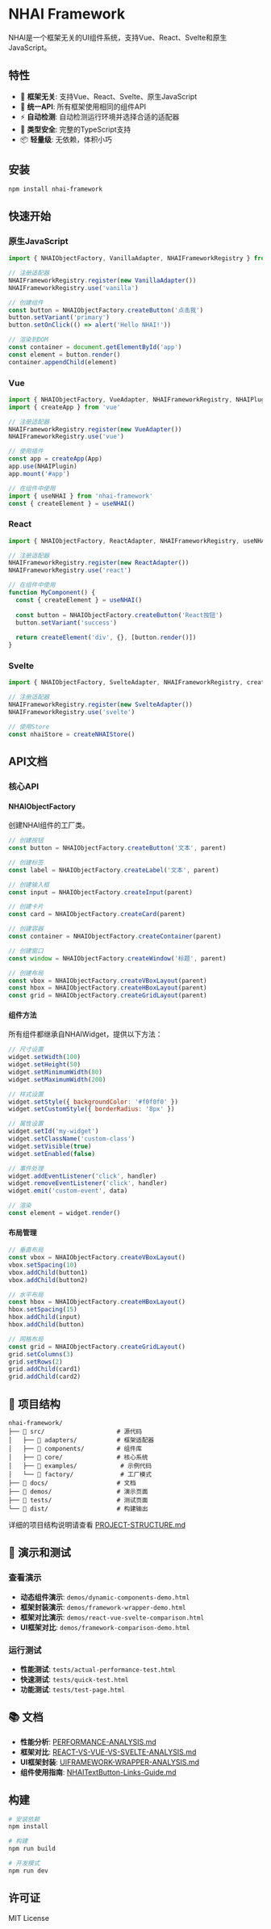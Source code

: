 # NHAI Framework

NHAI是一个框架无关的UI组件系统，支持Vue、React、Svelte和原生JavaScript。

## 特性

- 🎯 **框架无关**: 支持Vue、React、Svelte、原生JavaScript
- 🎨 **统一API**: 所有框架使用相同的组件API
- ⚡ **自动检测**: 自动检测运行环境并选择合适的适配器
- 🔧 **类型安全**: 完整的TypeScript支持
- 📦 **轻量级**: 无依赖，体积小巧

## 安装

```bash
npm install nhai-framework
```

## 快速开始

### 原生JavaScript

```javascript
import { NHAIObjectFactory, VanillaAdapter, NHAIFrameworkRegistry } from 'nhai-framework'

// 注册适配器
NHAIFrameworkRegistry.register(new VanillaAdapter())
NHAIFrameworkRegistry.use('vanilla')

// 创建组件
const button = NHAIObjectFactory.createButton('点击我')
button.setVariant('primary')
button.setOnClick(() => alert('Hello NHAI!'))

// 渲染到DOM
const container = document.getElementById('app')
const element = button.render()
container.appendChild(element)
```

### Vue

```javascript
import { NHAIObjectFactory, VueAdapter, NHAIFrameworkRegistry, NHAIPlugin } from 'nhai-framework'
import { createApp } from 'vue'

// 注册适配器
NHAIFrameworkRegistry.register(new VueAdapter())
NHAIFrameworkRegistry.use('vue')

// 使用插件
const app = createApp(App)
app.use(NHAIPlugin)
app.mount('#app')

// 在组件中使用
import { useNHAI } from 'nhai-framework'
const { createElement } = useNHAI()
```

### React

```javascript
import { NHAIObjectFactory, ReactAdapter, NHAIFrameworkRegistry, useNHAI } from 'nhai-framework'

// 注册适配器
NHAIFrameworkRegistry.register(new ReactAdapter())
NHAIFrameworkRegistry.use('react')

// 在组件中使用
function MyComponent() {
  const { createElement } = useNHAI()
  
  const button = NHAIObjectFactory.createButton('React按钮')
  button.setVariant('success')
  
  return createElement('div', {}, [button.render()])
}
```

### Svelte

```javascript
import { NHAIObjectFactory, SvelteAdapter, NHAIFrameworkRegistry, createNHAIStore } from 'nhai-framework'

// 注册适配器
NHAIFrameworkRegistry.register(new SvelteAdapter())
NHAIFrameworkRegistry.use('svelte')

// 使用Store
const nhaiStore = createNHAIStore()
```

## API文档

### 核心API

#### NHAIObjectFactory

创建NHAI组件的工厂类。

```javascript
// 创建按钮
const button = NHAIObjectFactory.createButton('文本', parent)

// 创建标签
const label = NHAIObjectFactory.createLabel('文本', parent)

// 创建输入框
const input = NHAIObjectFactory.createInput(parent)

// 创建卡片
const card = NHAIObjectFactory.createCard(parent)

// 创建容器
const container = NHAIObjectFactory.createContainer(parent)

// 创建窗口
const window = NHAIObjectFactory.createWindow('标题', parent)

// 创建布局
const vbox = NHAIObjectFactory.createVBoxLayout(parent)
const hbox = NHAIObjectFactory.createHBoxLayout(parent)
const grid = NHAIObjectFactory.createGridLayout(parent)
```

#### 组件方法

所有组件都继承自NHAIWidget，提供以下方法：

```javascript
// 尺寸设置
widget.setWidth(100)
widget.setHeight(50)
widget.setMinimumWidth(80)
widget.setMaximumWidth(200)

// 样式设置
widget.setStyle({ backgroundColor: '#f0f0f0' })
widget.setCustomStyle({ borderRadius: '8px' })

// 属性设置
widget.setId('my-widget')
widget.setClassName('custom-class')
widget.setVisible(true)
widget.setEnabled(false)

// 事件处理
widget.addEventListener('click', handler)
widget.removeEventListener('click', handler)
widget.emit('custom-event', data)

// 渲染
const element = widget.render()
```

#### 布局管理

```javascript
// 垂直布局
const vbox = NHAIObjectFactory.createVBoxLayout()
vbox.setSpacing(10)
vbox.addChild(button1)
vbox.addChild(button2)

// 水平布局
const hbox = NHAIObjectFactory.createHBoxLayout()
hbox.setSpacing(15)
hbox.addChild(input)
hbox.addChild(button)

// 网格布局
const grid = NHAIObjectFactory.createGridLayout()
grid.setColumns(3)
grid.setRows(2)
grid.addChild(card1)
grid.addChild(card2)
```

## 📁 项目结构

```
nhai-framework/
├── 📁 src/                    # 源代码
│   ├── 📁 adapters/           # 框架适配器
│   ├── 📁 components/         # 组件库
│   ├── 📁 core/               # 核心系统
│   ├── 📁 examples/            # 示例代码
│   └── 📁 factory/             # 工厂模式
├── 📁 docs/                   # 文档
├── 📁 demos/                  # 演示页面
├── 📁 tests/                  # 测试页面
└── 📁 dist/                   # 构建输出
```

详细的项目结构说明请查看 [PROJECT-STRUCTURE.md](./PROJECT-STRUCTURE.md)

## 🚀 演示和测试

### 查看演示
- **动态组件演示**: `demos/dynamic-components-demo.html`
- **框架封装演示**: `demos/framework-wrapper-demo.html`
- **框架对比演示**: `demos/react-vue-svelte-comparison.html`
- **UI框架对比**: `demos/framework-comparison-demo.html`

### 运行测试
- **性能测试**: `tests/actual-performance-test.html`
- **快速测试**: `tests/quick-test.html`
- **功能测试**: `tests/test-page.html`

## 📚 文档

- **性能分析**: [PERFORMANCE-ANALYSIS.md](./PERFORMANCE-ANALYSIS.md)
- **框架对比**: [REACT-VS-VUE-VS-SVELTE-ANALYSIS.md](./REACT-VS-VUE-VS-SVELTE-ANALYSIS.md)
- **UI框架封装**: [UIFRAMEWORK-WRAPPER-ANALYSIS.md](./UIFRAMEWORK-WRAPPER-ANALYSIS.md)
- **组件使用指南**: [NHAITextButton-Links-Guide.md](./NHAITextButton-Links-Guide.md)

## 构建

```bash
# 安装依赖
npm install

# 构建
npm run build

# 开发模式
npm run dev
```

## 许可证

MIT License
